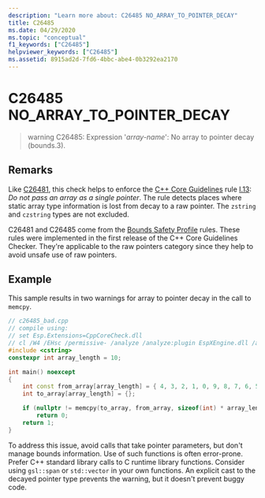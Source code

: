 ```yaml
---
description: "Learn more about: C26485 NO_ARRAY_TO_POINTER_DECAY"
title: C26485
ms.date: 04/29/2020
ms.topic: "conceptual"
f1_keywords: ["C26485"]
helpviewer_keywords: ["C26485"]
ms.assetid: 8915ad2d-7fd6-4bbc-abe4-0b3292ea2170
---
```

# C26485 NO_ARRAY_TO_POINTER_DECAY

> warning C26485: Expression '*array-name*': No array to pointer decay (bounds.3).

## Remarks

Like [C26481](c26481.md), this check helps to enforce the [C++ Core Guidelines](https://github.com/isocpp/CppCoreGuidelines/blob/master/CppCoreGuidelines.md) rule [I.13](https://github.com/isocpp/CppCoreGuidelines/blob/master/CppCoreGuidelines.md#Ri-array): *Do not pass an array as a single pointer*. The rule detects places where static array type information is lost from decay to a raw pointer. The `zstring` and `czstring` types are not excluded.

C26481 and C26485 come from the [Bounds Safety Profile](https://github.com/isocpp/CppCoreGuidelines/blob/master/CppCoreGuidelines.md#SS-bounds) rules. These rules were implemented in the first release of the C++ Core Guidelines Checker. They're applicable to the raw pointers category since they help to avoid unsafe use of raw pointers.

## Example

This sample results in two warnings for array to pointer decay in the call to `memcpy`.

```cpp
// c26485_bad.cpp
// compile using:
// set Esp.Extensions=CppCoreCheck.dll
// cl /W4 /EHsc /permissive- /analyze /analyze:plugin EspXEngine.dll /analyze:ruleset "%VSINSTALLDIR%\Team Tools\Static Analysis Tools\Rule Sets\CppCoreCheckBoundsRules.ruleset" c26485_bad.cpp
#include <cstring>
constexpr int array_length = 10;

int main() noexcept
{
    int const from_array[array_length] = { 4, 3, 2, 1, 0, 9, 8, 7, 6, 5 };
    int to_array[array_length] = {};

    if (nullptr != memcpy(to_array, from_array, sizeof(int) * array_length))
        return 0;
    return 1;
}
```

To address this issue, avoid calls that take pointer parameters, but don't manage bounds information. Use of such functions is often error-prone. Prefer C++ standard library calls to C runtime library functions. Consider using `gsl::span` or `std::vector` in your own functions. An explicit cast to the decayed pointer type prevents the warning, but it doesn't prevent buggy code.
